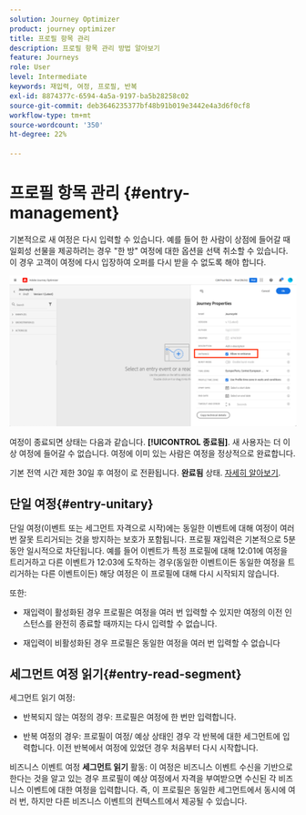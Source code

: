 ```yaml
---
solution: Journey Optimizer
product: journey optimizer
title: 프로필 항목 관리
description: 프로필 항목 관리 방법 알아보기
feature: Journeys
role: User
level: Intermediate
keywords: 재입력, 여정, 프로필, 반복
exl-id: 8874377c-6594-4a5a-9197-ba5b28258c02
source-git-commit: deb3646235377bf48b91b019e3442e4a3d6f0cf8
workflow-type: tm+mt
source-wordcount: '350'
ht-degree: 22%

---
```


# 프로필 항목 관리 {#entry-management}

기본적으로 새 여정은 다시 입력할 수 있습니다. 예를 들어 한 사람이 상점에 들어갈 때 일회성 선물을 제공하려는 경우 &quot;한 방&quot; 여정에 대한 옵션을 선택 취소할 수 있습니다. 이 경우 고객이 여정에 다시 입장하여 오퍼를 다시 받을 수 없도록 해야 합니다.

![](assets/journey-re-entrance.png)

여정이 종료되면 상태는 다음과 같습니다. **[!UICONTROL 종료됨]**. 새 사용자는 더 이상 여정에 들어갈 수 없습니다. 여정에 이미 있는 사람은 여정을 정상적으로 완료합니다.

기본 전역 시간 제한 30일 후 여정이 로 전환됩니다. **완료됨** 상태.  [자세히 알아보기](journey-gs.md#global_timeout).


## 단일 여정{#entry-unitary}

단일 여정(이벤트 또는 세그먼트 자격으로 시작)에는 동일한 이벤트에 대해 여정이 여러 번 잘못 트리거되는 것을 방지하는 보호가 포함됩니다. 프로필 재입력은 기본적으로 5분 동안 일시적으로 차단됩니다. 예를 들어 이벤트가 특정 프로필에 대해 12:01에 여정을 트리거하고 다른 이벤트가 12:03에 도착하는 경우(동일한 이벤트이든 동일한 여정을 트리거하는 다른 이벤트이든) 해당 여정은 이 프로필에 대해 다시 시작되지 않습니다.

또한:

* 재입력이 활성화된 경우 프로필은 여정을 여러 번 입력할 수 있지만 여정의 이전 인스턴스를 완전히 종료할 때까지는 다시 입력할 수 없습니다.

* 재입력이 비활성화된 경우 프로필은 동일한 여정을 여러 번 입력할 수 없습니다

## 세그먼트 여정 읽기{#entry-read-segment}

세그먼트 읽기 여정:

* 반복되지 않는 여정의 경우: 프로필은 여정에 한 번만 입력합니다.

* 반복 여정의 경우: 프로필이 여정/ 예상 상태인 경우 각 반복에 대한 세그먼트에 입력합니다. 이전 반복에서 여정에 있었던 경우 처음부터 다시 시작합니다.

비즈니스 이벤트 여정 **세그먼트 읽기** 활동: 이 여정은 비즈니스 이벤트 수신을 기반으로 한다는 것을 알고 있는 경우 프로필이 예상 여정에서 자격을 부여받으면 수신된 각 비즈니스 이벤트에 대한 여정을 입력합니다. 즉, 이 프로필은 동일한 세그먼트에서 동시에 여러 번, 하지만 다른 비즈니스 이벤트의 컨텍스트에서 제공될 수 있습니다.